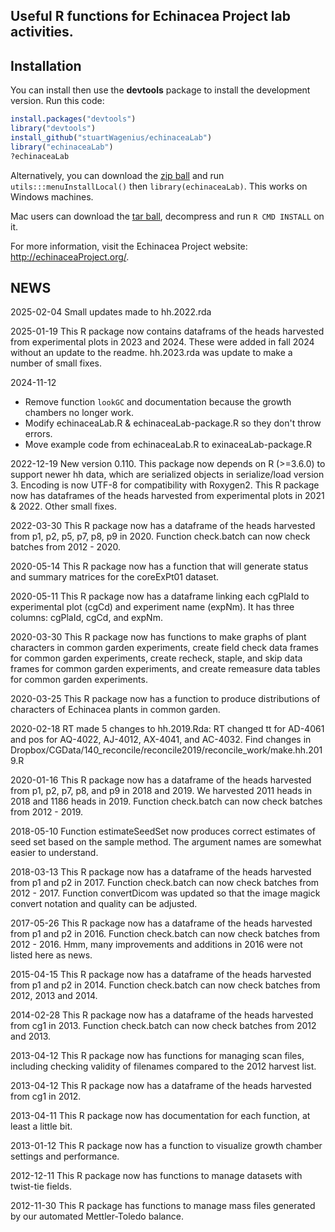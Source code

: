 ## Useful R functions for Echinacea Project lab activities.

## Installation

You can install then use the **devtools** package to install the development version. Run this code:

```r
install.packages("devtools")
library("devtools")
install_github("stuartWagenius/echinaceaLab")
library("echinaceaLab")
?echinaceaLab
```
Alternatively, you can download the [zip ball](https://github.com/stuartWagenius/echinaceaLab/zipball/master) and run `utils:::menuInstallLocal()` then `library(echinaceaLab)`. This works on Windows machines.

Mac users can download the [tar ball](https://github.com/stuartWagenius/echinaceaLab/tarball/master), decompress and run `R CMD INSTALL` on it.



For more information, visit the Echinacea Project website: http://echinaceaProject.org/.

## NEWS

2025-02-04
Small updates made to hh.2022.rda

2025-01-19
This R package now contains dataframs of the heads harvested from experimental plots in 2023 and 2024. These were added in fall 2024 without an update to the readme. hh.2023.rda was update to make a number of small fixes.

2024-11-12
* Remove function `lookGC` and documentation because the growth chambers no longer work.
* Modify echinaceaLab.R & echinaceaLab-package.R so they don't throw errors.
* Move example code from echinaceaLab.R to exinaceaLab-package.R


2022-12-19
New version 0.110. This package now depends on R (>=3.6.0) to support newer hh data, which are serialized objects in serialize/load version 3. Encoding is now UTF-8 for compatibility with Roxygen2. This R package now has dataframes of the heads harvested from experimental plots in 2021 & 2022. Other small fixes.

2022-03-30
This R package now has a dataframe of the heads harvested from p1, p2, p5, p7, p8, p9 in 2020. Function check.batch can now check batches from 2012 - 2020.

2020-05-14
This R package now has a function that will generate status and summary matrices for the coreExPt01 dataset. 

2020-05-11
This R package now has a dataframe linking each cgPlaId to experimental plot (cgCd) and experiment name (expNm). It has three columns: cgPlaId, cgCd, and expNm.

2020-03-30
This R package now has functions to make graphs of plant characters in common garden experiments, create field check data frames for common garden experiments, create recheck, staple, and skip data frames for common garden experiments, and create remeasure data tables for common garden experiments. 

2020-03-25
This R package now has a function to produce distributions of characters of Echinacea plants in common garden.

2020-02-18
RT made 5 changes to hh.2019.Rda: RT changed tt for AD-4061 and pos for AQ-4022, AJ-4012, AX-4041, and AC-4032. Find changes in Dropbox/CGData/140_reconcile/reconcile2019/reconcile_work/make.hh.2019.R

2020-01-16
This R package now has a dataframe of the heads harvested from p1, p2, p7, p8, and p9 in 2018 and 2019. We harvested 2011 heads in 2018 and 1186 heads in 2019. Function check.batch can now check batches from 2012 - 2019.

2018-05-10
Function estimateSeedSet now produces correct estimates of seed set based on the sample method. The argument names are somewhat easier to understand.

2018-03-13
This R package now has a dataframe of the heads harvested from p1 and p2 in 2017. Function check.batch can now check batches from 2012 - 2017. Function convertDicom was updated so that the image magick convert notation and quality can be adjusted.

2017-05-26
This R package now has a dataframe of the heads harvested from p1 and p2 in 2016. Function check.batch can now check batches from 2012 - 2016. Hmm, many improvements and additions in 2016 were not listed here as news.

2015-04-15
This R package now has a dataframe of the heads harvested from p1 and p2 in 2014. Function check.batch can now check batches from 2012, 2013 and 2014.

2014-02-28
This R package now has a dataframe of the heads harvested from cg1 in 2013. Function check.batch can now check batches from 2012 and 2013.

2013-04-12
This R package now has functions for managing scan files, including checking validity of filenames compared to the 2012 harvest list.

2013-04-12
This R package now has a dataframe of the heads harvested from cg1 in 2012.

2013-04-11
This R package now has documentation for each function, at least a little bit.

2013-01-12
This R package now has a function to visualize growth chamber settings and performance. 

2012-12-11
This R package now has functions to manage datasets with twist-tie fields. 

2012-11-30
This R package has functions to manage mass files generated by our automated Mettler-Toledo balance. 
